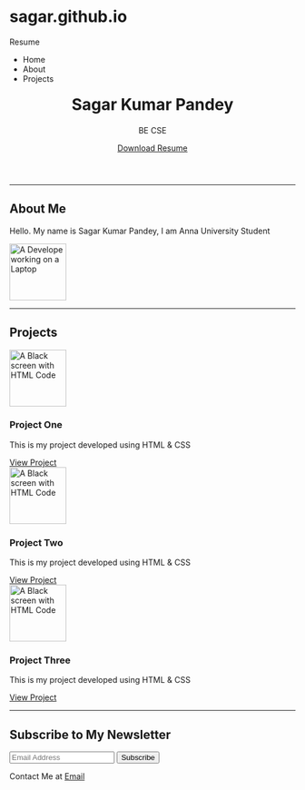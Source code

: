 # sagar.github.io

<!DOCTYPE html>
<html lang="en">
  <head>
    <meta charset="UTF-8" />
    <meta name="viewport" content="width=device-width, initial-scale=1.0" />
    <meta http-equiv="X-UA-Compatible" content="ie=edge" />
    <title>My Portfolio</title>
    <!-- Custom CSS -->
    <style>
    @import url("https://fonts.googleapis.com/css2?family=Vazirmatn:wght@400;500;600;700;800&display=swap");

body {
  font-family: "Vazirmatn", sans-serif;
  background-color: rgba(228, 230, 252, 0.85);
  color: #1c2042;
  margin: 0;
  padding: 0;
}

a {
  text-decoration: none;
}

li {
  list-style: none;
}

h1 {
  font-size: 32px;
}

h2 {
  font-size: 24px;
}

h3 {
  font-size: 18px;
}

p {
  font-size: 16px;
}

img {
  width: 100%;
  height: auto;
}

section {
  width: 80%;
  margin: 50px auto;
}

.btn {
  background-color: #1c2042;
  border: none;
  padding: 10px 14px;
  font-size: 16px;
  color: white;
  border-radius: 8px;
  display: inline-block;
  margin: 25px auto;
}

.navbar {
  background-color: #1c2042;
  color: #ffffff;
  padding: 10px 24px;
  height: 52px;
}

.navbar-logo {
  font-size: 30px;
  font-weight: 800;
  float: left;
}

.navbar__list {
  float: right;
}

.navbar__list-item {
  display: inline;
  font-size: 18px;
  margin: auto 8px;
}

.header {
  text-align: center;
  margin: 50px auto;
}

.about {
  width: 80%;
  margin: 50px auto;
  display: flex;
  align-items: center;
  justify-content: space-around;
  gap: 20px;
}

.about__description {
  width: 60%;
}

.about__image-container {
  width: 40%;
}

.project {
  text-align: center;
  width: 80%;
  margin: 50px auto;
}

.project-heading {
  margin-bottom: 32px;
}

.projects__container {
  display: flex;
  align-items: center;
  justify-content: center;
  gap: 20px;
}

.project-card {
  width: 32%;
  padding: 10px;
  border: 2px solid #1c2042;
  border-radius: 8px;
}

.project-card img {
  height: 320px;
}

.footer {
  text-align: center;
}

.footer__form {
  height: 64px;
}

.footer__form-input {
  font-size: 20px;
  padding: 8px 16px;
  display: inline-block;
  margin-right: 0;
}

.footer__form-btn {
  background-color: #1c2042;
  border: none;
  padding: 10px 20px;
  font-size: 20px;
  color: white;
  display: inline-block;
  margin-left: 0;
}

.footer-contact {
  display: inline-block;
  margin: 20px auto;
}
</style>
  </head>
  <body>
    <!-- Navabar -->
    <nav class="navbar">
      <span class="navbar-logo">Resume</span>
      <ul class="navbar__list">
        <li class="navbar__list-item">Home</li>
        <li class="navbar__list-item">About</li>
        <li class="navbar__list-item">Projects</li>
      </ul>
    </nav>
    <!-- Navabar -->
    <!-- Header -->
    <header class="header">
      <div class="header__data">
        <h1 style="margin: 20px auto;">Sagar Kumar Pandey</h1>
        <p>BE CSE</p>
      </div style="margin: 20px auto;">
      <a href="./images/brouchermin.pdf" download="" class="btn"
        >Download Resume</a
      >
    </header>
    <!-- Header -->
    <hr />
    <!-- About -->
    <section class="about">
      <div class="about__description">
        <h2>About Me</h2>
        <p>
          Hello. My name is Sagar Kumar Pandey, I am Anna University Student
        </p>
      </div>
      <div class="about__image-container">
        <img
          src="https://images.unsplash.com/photo-1536104968055-4d61aa56f46a"
          alt="A Develope working on a Laptop"
          width="100px"
        />
      </div>
    </section>
    <!-- About -->
    <hr/>
    <!-- Projects -->
    <section class="project">
      <h2 class="project-heading">Projects</h2>
      <div class="projects__container">
        <div class="project-card">
          <img
            src="https://images.unsplash.com/photo-1608306448197-e83633f1261c"
            alt="A Black screen with HTML Code"
            width="100px"
          />
          <h3>Project One</h3>
          <p>This is my project developed using HTML & CSS</p>
          <a href="#" class="btn">View Project</a>
        </div>
        <div class="project-card">
          <img
            src="https://images.unsplash.com/photo-1608306448197-e83633f1261c"
            alt="A Black screen with HTML Code"
            width="100px"
          />
          <h3>Project Two</h3>
          <p>This is my project developed using HTML & CSS</p>
          <a href="#" class="btn">View Project</a>
        </div>
        <div class="project-card">
          <img
            src="./images/project.png"
            alt="A Black screen with HTML Code"
            width="100px"
          />
          <h3>Project Three</h3>
          <p>This is my project developed using HTML & CSS</p>
          <a href="#" class="btn">View Project</a>
        </div>
      </div>
    </section>
    <!-- Projects -->
    <hr/>
    <!-- Footer -->
    <footer class="footer">
      <h2>Subscribe to My Newsletter</h2>
        <form action="" class="footer__form">
          <input type="email" class="footer__form-input" placeholder="Email Address" />
          <button type="submit" class="footer__form-btn">Subscribe</button>
        </form>
        <span class="footer-contact">
            Contact Me at
            <a href="mailto:kishore@skilsafari.in" target="_blank">Email</a>
        </span>
    </footer>
    <!-- Footer -->
  </body>
</html>

<!-- <html> </html> -->

